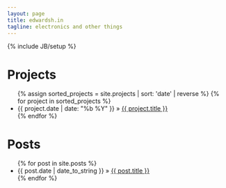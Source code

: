 ```yaml
---
layout: page
title: edwardsh.in
tagline: electronics and other things
---
```

{% include JB/setup %}

Projects
========

<ul class="posts">
  {% assign sorted_projects = site.projects | sort: 'date' | reverse %}
  {% for project in sorted_projects %}
    <li><span>{{ project.date | date: "%b %Y" }}</span> &raquo; <a href="{{ BASE_PATH }}{{ project.url }}">{{ project.title }}</a></li>
  {% endfor %}
</ul>

Posts
=====

<ul class="posts">
  {% for post in site.posts %}
      <li><span>{{ post.date | date_to_string }}</span> &raquo; <a href="{{ BASE_PATH }}{{ post.url }}">{{ post.title }}</a></li>
  {% endfor %}
</ul>
